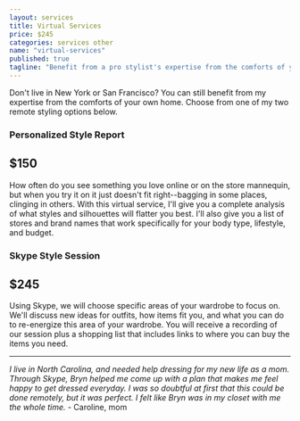 ```yaml
---
layout: services
title: Virtual Services
price: $245
categories: services other
name: "virtual-services"
published: true
tagline: "Benefit from a pro stylist's expertise from the comforts of your own home."
---
```


Don't live in New York or San Francisco? You can still benefit from my expertise from the comforts of your own home. Choose from one of my two remote styling options below.

### Personalized Style Report
## $150

How often do you see something you love online or on the store mannequin, but when you try it on it just doesn't fit right--bagging in some places, clinging in others. With this virtual service, I'll give you a complete analysis of what styles and silhouettes will flatter you best. I'll also give you a list of stores and brand names that work specifically for your body type, lifestyle, and budget.

### Skype Style Session
## $245

Using Skype, we will choose specific areas of your wardrobe to focus on. We'll discuss new ideas for outfits, how items fit you, and what you can do to re-energize this area of your wardrobe. You will receive a recording of our session plus a shopping list that includes links to where you can buy the items you need.

***

*I live in North Carolina, and needed help dressing for my new life as a mom. Through Skype, Bryn helped me come up with a plan that makes me feel happy to get dressed everyday. I was so doubtful at first that this could be done remotely, but it was perfect. I felt like Bryn was in my closet with me the whole time.* - Caroline, mom